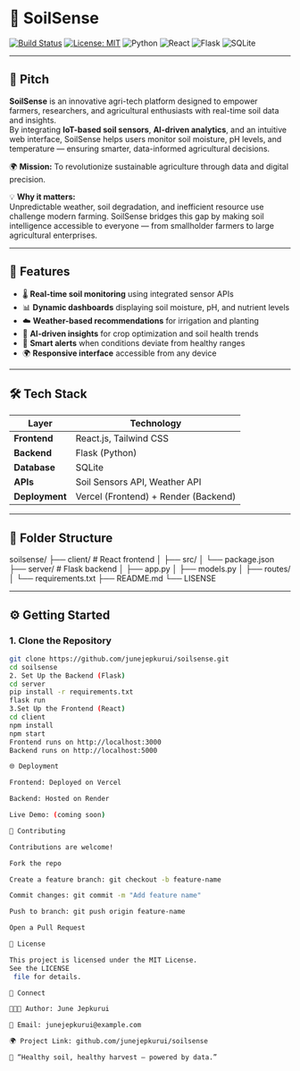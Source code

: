 # 🌱 SoilSense

[![Build Status](https://img.shields.io/badge/build-passing-brightgreen.svg)](https://github.com/junejepkurui/soilsense)
[![License: MIT](https://img.shields.io/badge/License-MIT-blue.svg)](LICENSE)
![Python](https://img.shields.io/badge/Python-3.10+-yellow.svg)
![React](https://img.shields.io/badge/Frontend-React-blue.svg)
![Flask](https://img.shields.io/badge/Backend-Flask-red.svg)
![SQLite](https://img.shields.io/badge/Database-SQLite-lightgrey.svg)

---

## 🌾 Pitch

**SoilSense** is an innovative agri-tech platform designed to empower farmers, researchers, and agricultural enthusiasts with real-time soil data and insights.  
By integrating **IoT-based soil sensors**, **AI-driven analytics**, and an intuitive web interface, SoilSense helps users monitor soil moisture, pH levels, and temperature — ensuring smarter, data-informed agricultural decisions.

🌍 **Mission:** To revolutionize sustainable agriculture through data and digital precision.

💡 **Why it matters:**  
Unpredictable weather, soil degradation, and inefficient resource use challenge modern farming. SoilSense bridges this gap by making soil intelligence accessible to everyone — from smallholder farmers to large agricultural enterprises.

---

## 🚀 Features

- 🌡️ **Real-time soil monitoring** using integrated sensor APIs  
- 📊 **Dynamic dashboards** displaying soil moisture, pH, and nutrient levels  
- ☁️ **Weather-based recommendations** for irrigation and planting  
- 🧠 **AI-driven insights** for crop optimization and soil health trends  
- 🔔 **Smart alerts** when conditions deviate from healthy ranges  
- 🌍 **Responsive interface** accessible from any device

---

## 🛠️ Tech Stack

| Layer | Technology |
|-------|-------------|
| **Frontend** | React.js, Tailwind CSS |
| **Backend** | Flask (Python) |
| **Database** | SQLite |
| **APIs** | Soil Sensors API, Weather API |
| **Deployment** | Vercel (Frontend) + Render (Backend) |

---

## 📂 Folder Structure

soilsense/
├── client/ # React frontend
│ ├── src/
│ └── package.json
├── server/ # Flask backend
│ ├── app.py
│ ├── models.py
│ ├── routes/
│ └── requirements.txt
├── README.md
└── LISENSE 

---

## ⚙️ Getting Started

### 1. Clone the Repository

```bash
git clone https://github.com/junejepkurui/soilsense.git
cd soilsense
2. Set Up the Backend (Flask)
cd server
pip install -r requirements.txt
flask run
3.Set Up the Frontend (React)
cd client
npm install
npm start
Frontend runs on http://localhost:3000
Backend runs on http://localhost:5000

🌐 Deployment

Frontend: Deployed on Vercel

Backend: Hosted on Render

Live Demo: (coming soon)

🤝 Contributing

Contributions are welcome!

Fork the repo

Create a feature branch: git checkout -b feature-name

Commit changes: git commit -m "Add feature name"

Push to branch: git push origin feature-name

Open a Pull Request

📄 License

This project is licensed under the MIT License.
See the LICENSE
 file for details.

💬 Connect

👩🏽‍💻 Author: June Jepkurui

📧 Email: junejepkurui@example.com

🌍 Project Link: github.com/junejepkurui/soilsense

🌱 “Healthy soil, healthy harvest — powered by data.”







